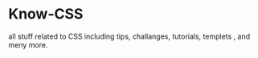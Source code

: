 # Know-CSS
 all stuff related to CSS including tips, challanges, tutorials, templets , and meny more.
